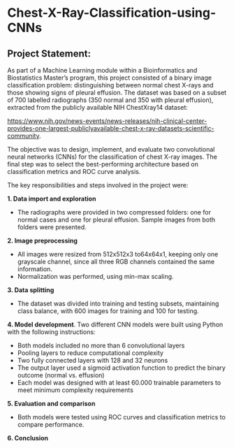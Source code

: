 # **Chest-X-Ray-Classification-using-CNNs**

## Project Statement:

As part of a Machine Learning module within a Bioinformatics and Biostatistics Master’s program, this project consisted of a binary image classification problem: distinguishing between normal chest X-rays and those showing signs of pleural effusion. The dataset was based on a subset of 700 labelled radiographs (350 normal and 350 with pleural effusion), extracted from the publicly available NIH ChestXray14 dataset:

https://www.nih.gov/news-events/news-releases/nih-clinical-center-provides-one-largest-publiclyavailable-chest-x-ray-datasets-scientific-community.

The objective was to design, implement, and evaluate two convolutional neural networks (CNNs) for the classification of chest X-ray images. The final step was to select the best-performing architecture based on classification metrics and ROC curve analysis.

The key responsibilities and steps involved in the project were:

**1.	Data import and exploration**
- The radiographs were provided in two compressed folders: one for normal cases and one for pleural effusion. Sample images from both folders were presented.
  
**2.	Image preprocessing**
-	All images were resized from 512x512x3 to64x64x1, keeping only one grayscale channel, since all three RGB channels contained the same information. 
-	Normalization was performed, using min-max scaling.
  
**3.	Data splitting**
-	The dataset was divided into training and testing subsets, maintaining class balance, with 600 images for training and 100 for testing.
  
**4.	Model development**. Two different CNN models were built using Python with the following instructions:
-	Both models included no more than 6 convolutional layers
-	Pooling layers to reduce computational complexity
-	Two fully connected layers with 128 and 32 neurons
- The output layer used a sigmoid activation function to predict the binary outcome (normal vs. effusion)
-	Each model was designed with at least 60.000 trainable parameters to meet minimum complexity requirements
  
**5.	Evaluation and comparison**
-	Both models were tested using ROC curves and classification metrics to compare performance.
  
**6.	Conclusion**

